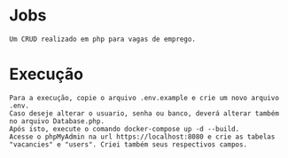 # Jobs
    Um CRUD realizado em php para vagas de emprego.

# Execução
    Para a execução, copie o arquivo .env.example e crie um novo arquivo .env.
    Caso deseje alterar o usuario, senha ou banco, deverá alterar também no arquivo Database.php.
    Após isto, execute o comando docker-compose up -d --build.
    Acesse o phpMyAdmin na url https://localhost:8080 e crie as tabelas "vacancies" e "users". Criei também seus respectivos campos.
